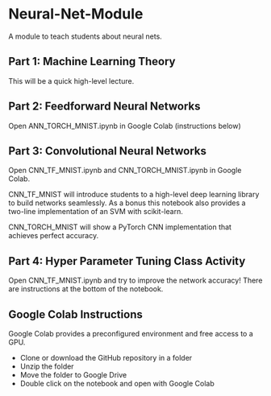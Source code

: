 # Neural-Net-Module
A module to teach students about neural nets.

## Part 1: Machine Learning Theory

This will be a quick high-level lecture.

## Part 2: Feedforward Neural Networks

Open ANN_TORCH_MNIST.ipynb in Google Colab (instructions below)

## Part 3: Convolutional Neural Networks

Open CNN_TF_MNIST.ipynb and CNN_TORCH_MNIST.ipynb in Google Colab.

CNN_TF_MNIST will introduce students to a high-level deep learning library to build networks seamlessly. 
As a bonus this notebook also provides a two-line implementation of an SVM with scikit-learn.

CNN_TORCH_MNIST will show a PyTorch CNN implementation that achieves perfect accuracy.

## Part 4: Hyper Parameter Tuning Class Activity

Open CNN_TF_MNIST.ipynb and try to improve the network accuracy! There are instructions at the bottom of the notebook.

## Google Colab Instructions

Google Colab provides a preconfigured environment and free access to a GPU.

* Clone or download the GitHub repository in a folder
* Unzip the folder
* Move the folder to Google Drive
* Double click on the notebook and open with Google Colab